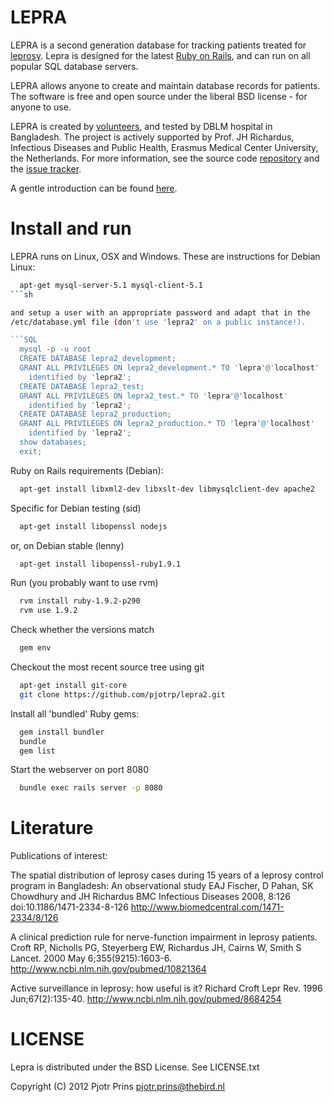 # LEPRA

LEPRA is a second generation database for tracking patients treated
for [leprosy](http://en.wikipedia.org/wiki/Leprosy). Lepra is designed
for the latest [Ruby on Rails](http://rubyonrails.org/), and can run
on all popular SQL database servers.

LEPRA allows anyone to create and maintain database records for
patients. The software is free and open source under the liberal BSD
license - for anyone to use.

LEPRA is created by [volunteers](https://github.com/pjotrp/lepra2/blob/master/CONTRIBUTORS.md), and tested by DBLM hospital in Bangladesh.
The project is actively supported by Prof. JH Richardus, Infectious
Diseases and Public Health, Erasmus Medical Center University, the
Netherlands.
For more information, see the source code
[repository](https://github.com/pjotrp/lepra2) and the [issue
tracker](https://github.com/pjotrp/lepra2/issues).

A gentle introduction can be found
[here](https://github.com/pjotrp/lepra2/blob/master/doc/introduction.md).

# Install and run

LEPRA runs on Linux, OSX and Windows. These are instructions for
Debian Linux:

```sh
  apt-get mysql-server-5.1 mysql-client-5.1
```sh

and setup a user with an appropriate password and adapt that in the
/etc/database.yml file (don't use 'lepra2' on a public instance!).

```SQL
  mysql -p -u root
  CREATE DATABASE lepra2_development;
  GRANT ALL PRIVILEGES ON lepra2_development.* TO 'lepra'@'localhost'
    identified by 'lepra2';
  CREATE DATABASE lepra2_test;
  GRANT ALL PRIVILEGES ON lepra2_test.* TO 'lepra'@'localhost'
    identified by 'lepra2';
  CREATE DATABASE lepra2_production;
  GRANT ALL PRIVILEGES ON lepra2_production.* TO 'lepra'@'localhost'
    identified by 'lepra2';
  show databases;
  exit;
```

Ruby on Rails requirements (Debian):

```sh
  apt-get install libxml2-dev libxslt-dev libmysqlclient-dev apache2
```

Specific for Debian testing (sid)

```sh
  apt-get install libopenssl nodejs 
```

or, on Debian stable (lenny)

```sh
  apt-get install libopenssl-ruby1.9.1
```
  
Run (you probably want to use rvm)

```sh
  rvm install ruby-1.9.2-p290
  rvm use 1.9.2
```

Check whether the versions match

```sh
  gem env    
```

Checkout the most recent source tree using git

```sh
  apt-get install git-core
  git clone https://github.com/pjotrp/lepra2.git
```

Install all 'bundled' Ruby gems:

```sh
  gem install bundler
  bundle
  gem list
```

Start the webserver on port 8080

```sh
  bundle exec rails server -p 8080
```

# Literature

Publications of interest:

  The spatial distribution of leprosy cases during 15 years of a leprosy control program in Bangladesh: An observational study
  EAJ Fischer, D Pahan, SK Chowdhury and JH Richardus
  BMC Infectious Diseases 2008, 8:126 doi:10.1186/1471-2334-8-126
  http://www.biomedcentral.com/1471-2334/8/126

  A clinical prediction rule for nerve-function impairment in leprosy patients.
  Croft RP, Nicholls PG, Steyerberg EW, Richardus JH, Cairns W, Smith S
  Lancet. 2000 May 6;355(9215):1603-6.
  http://www.ncbi.nlm.nih.gov/pubmed/10821364

  Active surveillance in leprosy: how useful is it? 
  Richard Croft
  Lepr Rev. 1996 Jun;67(2):135-40.
  http://www.ncbi.nlm.nih.gov/pubmed/8684254

# LICENSE

Lepra is distributed under the BSD License. See LICENSE.txt

Copyright (C) 2012 Pjotr Prins <pjotr.prins@thebird.nl>
